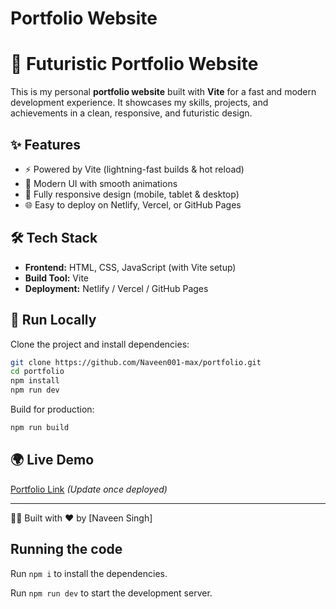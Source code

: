 
  # Portfolio Website
# 🚀 Futuristic Portfolio Website

This is my personal **portfolio website** built with **Vite** for a fast and modern development experience. It showcases my skills, projects, and achievements in a clean, responsive, and futuristic design.

## ✨ Features

* ⚡ Powered by Vite (lightning-fast builds & hot reload)
* 🎨 Modern UI with smooth animations
* 📱 Fully responsive design (mobile, tablet & desktop)
* 🌐 Easy to deploy on Netlify, Vercel, or GitHub Pages

## 🛠️ Tech Stack

* **Frontend:** HTML, CSS, JavaScript (with Vite setup)
* **Build Tool:** Vite
* **Deployment:** Netlify / Vercel / GitHub Pages

## 🚀 Run Locally

Clone the project and install dependencies:

```bash
git clone https://github.com/Naveen001-max/portfolio.git
cd portfolio
npm install
npm run dev
```

Build for production:

```bash
npm run build
```

## 🌍 Live Demo

[Portfolio Link](https://Naveen001-max.github.io/portfolio) *(Update once deployed)*

---

👨‍💻 Built with ❤️ by [Naveen Singh]

  
  ## Running the code

  Run `npm i` to install the dependencies.

  Run `npm run dev` to start the development server.
  
